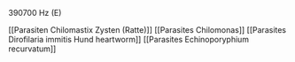 390700 Hz (E)

[[Parasiten Chilomastix Zysten (Ratte)]]
[[Parasites Chilomonas]]
[[Parasites Dirofilaria immitis Hund heartworm]]
[[Parasites Echinoporyphium recurvatum]]